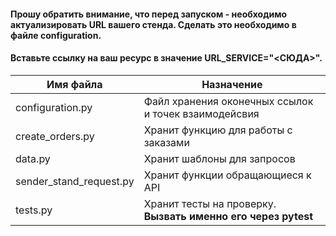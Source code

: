#### Прошу обратить внимание, что перед запуском - необходимо актуализировать URL вашего стенда. Сделать это необходимо в файле configuration.
#### Вставьте ссылку на ваш ресурс в значение URL_SERVICE="<СЮДА>".

| Имя файла | Назначение |
|-----|-----|
| configuration.py | Файл хранения оконечных ссылок и точек взаимодейсвия|
| create_orders.py | Хранит функцию для работы с заказами|
| data.py | Хранит шаблоны для запросов|
| sender_stand_request.py | Хранит функции обращающиеся к API|
| tests.py | Хранит тесты на проверку. **Вызвать именно его через pytest**|
